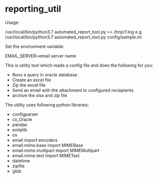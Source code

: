 # reporting_util
Usage:

/usr/local/bin/python3.7 automated_report_tool.py <path of config file> >> /tmp/1.log
e.g. /usr/local/bin/python3.7 automated_report_tool.py config/sample.ini

Set the environment variable:

EMAIL_SERVER=email server name

This is utility tool which reads a config file and does the following for you:

* Runs a query in oracle database
* Create an excel file
* Zip the excel file
* Send an email with the attachment to configured reciepients
* archive the xlsx and zip file

The utility uses following python libraries:

* configparser
* cx_Oracle
* pandas
* smtplib
* os
* email import encoders
* email.mime.base import MIMEBase
* email.mime.multipart import MIMEMultipart
* email.mime.text import MIMEText
* datetime
* zipfile
* glob
